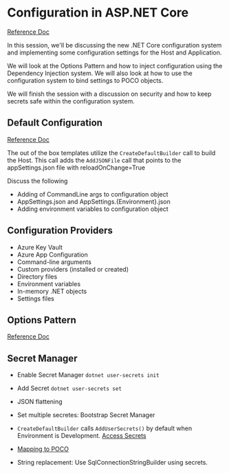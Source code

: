 # Configuration in ASP.NET Core

[Reference Doc](https://docs.microsoft.com/en-us/aspnet/core/fundamentals/configuration/?view=aspnetcore-3.0)

In this session, we'll be discussing the new .NET Core configuration system and implementing some configuration settings for the Host and Application.  

We will look at the Options Pattern and how to inject configuration using the Dependency Injection system.  We will also look at how to use the configuration system to bind settings to POCO objects.

We will finish the session with a discussion on security and how to keep secrets safe within the configuration system.

## Default Configuration

[Reference Doc](https://docs.microsoft.com/en-us/aspnet/core/fundamentals/host/generic-host?view=aspnetcore-3.0#default-builder-settings)

The out of the box templates utilize the `CreateDefaultBuilder` call to build the Host.  This call adds the `AddJSONFile` call that points to the appSettings.json file with reloadOnChange=True

Discuss the following

- Adding of CommandLine args to configuration object
- AppSettings.json and AppSettings.{Environment}.json
- Adding environment variables to configuration object

## Configuration Providers

- Azure Key Vault
- Azure App Configuration
- Command-line arguments
- Custom providers (installed or created)
- Directory files
- Environment variables
- In-memory .NET objects
- Settings files

## Options Pattern

[Reference Doc](https://docs.microsoft.com/en-us/aspnet/core/fundamentals/configuration/options?view=aspnetcore-3.0)

## Secret Manager

- Enable Secret Manager `dotnet user-secrets init`

- Add Secret `dotnet user-secrets set`

- JSON flattening

- Set multiple secretes: Bootstrap Secret Manager

- `CreateDefaultBuilder` calls `AddUserSecrets()` by default when Environment is Development. [Access Secrets](https://docs.microsoft.com/en-us/aspnet/core/security/app-secrets?view=aspnetcore-3.0&tabs=windows#access-a-secret)

- [Mapping to POCO](https://docs.microsoft.com/en-us/aspnet/core/security/app-secrets?view=aspnetcore-3.0&tabs=windows#map-secrets-to-a-poco)

- String replacement: Use SqlConnectionStringBuilder using secrets.
